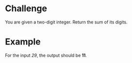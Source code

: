 # Challenge
You are given a two-digit integer.
Return the sum of its digits.

# Example
For the input *29*, the output should be **11**.
